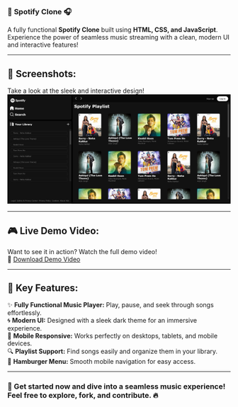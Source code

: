 ### 🎵 **Spotify Clone** 🎧  
A fully functional **Spotify Clone** built using **HTML, CSS, and JavaScript**. Experience the power of seamless music streaming with a clean, modern UI and interactive features!

---

## 🏡 **Screenshots:**  
Take a look at the sleek and interactive design!  
![Homepage](Spotify%20-%20Web%20Player_%20Music%20For%20everyone%20-%20Google%20Chrome%203_4_2025%201_13_46%20AM.png)

---

## 🎮 **Live Demo Video:**  
Want to see it in action? Watch the full demo video!  
👝 [Download Demo Video](https://github.com/DurlabhDewangan/Spotify-clone/raw/main/Spotify%20-%20Web%20Player_%20Music%20For%20everyone%20-%20Google%20Chrome%202025-02-26%2012-18-53.mkv)

---

## 🚀 **Key Features:**  
✨ **Fully Functional Music Player:** Play, pause, and seek through songs effortlessly.  
🌀 **Modern UI:** Designed with a sleek dark theme for an immersive experience.  
📱 **Mobile Responsive:** Works perfectly on desktops, tablets, and mobile devices.  
🔍 **Playlist Support:** Find songs easily and organize them in your library.  
🍔 **Hamburger Menu:** Smooth mobile navigation for easy access.  

---

### 📢 Get started now and dive into a seamless music experience! Feel free to explore, fork, and contribute. 🔥
